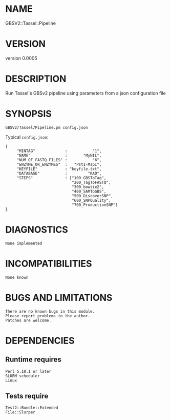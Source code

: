# NAME

GBSV2::Tassel::Pipeline  

# VERSION

version 0.0005

# DESCRIPTION

Run Tassel's GBSv2 pipeline using parameters from a json configuration file  

# SYNOPSIS

    GBSV2/Tassel/Pipeline.pm config.json  

Typical `config.json`:

    { 
         "MINTAG"             :           "1",
         "NAME"               :       "MyNIL",
         "NUM_OF_FASTQ_FILES" :           "6",
         "ENZYME_OR_ENZYMES"  :   "PstI-MspI",
         "KEYFILE"            : "keyfile.txt",
         "DATABASE"           :         "RAD",
         "STEPS"              : ["100_GBSToTag",
                                 "200_TagToFASTQ",
                                 "300_bowtie2",
                                 "400_SAMToGBS",
                                 "500_DiscoverSNP",
                                 "600_SNPQuality",
                                 "700_ProductionSNP"]
    }

# DIAGNOSTICS

    None implemented  

# INCOMPATIBILITIES

    None known  

# BUGS AND LIMITATIONS

    There are no known bugs in this module.  
    Please report problems to the author.  
    Patches are welcome.  

# DEPENDENCIES

## Runtime requires  
    Perl 5.10.1 or later  
    SLURM scheduler  
    Linux  

## Tests require  
    Test2::Bundle::Extended  
    File::Slurper  
